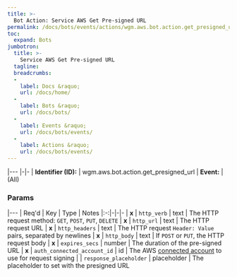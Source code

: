 ```yaml
---
title: >-
  Bot Action: Service AWS Get Pre-signed URL
permalink: /docs/bots/events/actions/wgm.aws.bot.action.get_presigned_url/
toc:
  expand: Bots
jumbotron:
  title: >-
    Service AWS Get Pre-signed URL
  tagline: 
  breadcrumbs:
  -
    label: Docs &raquo;
    url: /docs/home/
  -
    label: Bots &raquo;
    url: /docs/bots/
  -
    label: Events &raquo;
    url: /docs/bots/events/
  -
    label: Actions &raquo;
    url: /docs/bots/events/
---
```


|---
|-|-
| **Identifier (ID):** | wgm.aws.bot.action.get_presigned_url
| **Event:** | (All)

### Params

|---
| Req'd | Key | Type | Notes 
|:-:|-|-|-
| **x** | `http_verb` | text | The HTTP request method: `GET`, `POST`, `PUT`, `DELETE`
| **x** | `http_url` | text | The HTTP request URL
| **x** | `http_headers` | text | The HTTP request `Header: Value` pairs, separated by newlines
| **x** | `http_body` | text | If `POST` or `PUT`, the HTTP request body
| **x** | `expires_secs` | number | The duration of the pre-signed URL
| **x** | `auth_connected_account_id` | id | The AWS [connected account](/docs/connected-accounts/) to use for request signing
|  | `response_placeholder` | placeholder | The placeholder to set with the presigned URL
